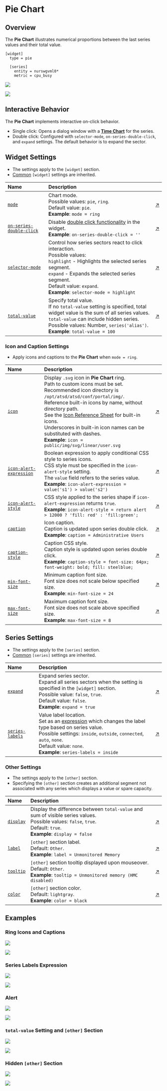 # Pie Chart

## Overview

The **Pie Chart** illustrates numerical proportions between the last series values and their total value.

```ls
[widget]
  type = pie

  [series]
    entity = nurswgvml0*
    metric = cpu_busy
```

![](./images/pie-title-1.png)

[![](../../images/button.png)](https://apps.axibase.com/chartlab/beb22419/2/)

## Interactive Behavior

The **Pie Chart** implements interactive on-click behavior.

* Single click: Opens a dialog window with a [**Time Chart**](../time-chart/README.md) for the series.
* Double click: Configured with `selector-mode`, `on-series-double-click`, and `expand` settings. The default behavior is to expand the sector.

## Widget Settings

<!-- markdownlint-disable MD102 -->

* The settings apply to the `[widget]` section.
* [Common](../shared/README.md#widget-settings) `[widget]` settings are inherited.

Name | Description | &nbsp;
:--|:--|:--
<a name="mode"></a>[`mode`](#mode)|Chart mode.<br>Possible values: `pie`, `ring`.<br>Default value: `pie`.<br>**Example**: `mode = ring`|[↗](https://apps.axibase.com/chartlab/5930cb28)
<a name="on-series-double-click"></a>[`on-series-double-click`](#on-series-double-click)|Disable [double click functionality](#widget-settings) in the widget.<br>**Example**: `on-series-double-click = ''`|[↗](https://apps.axibase.com/chartlab/ec8f9fe9)
<a name="selector-mode"></a>[`selector-mode`](#selector-mode)|Control how series sectors react to click interaction.<br>Possible values:<br>`highlight` - Highlights the selected series segment.<br>`expand` - Expands the selected series segment.<br>Default value: `expand`.<br>**Example**: `selector-mode = highlight`|[↗](https://apps.axibase.com/chartlab/423e18b1)
<a name="total-value"></a>[`total-value`](#total-value)|Specify total value.<br> If no `total-value` setting is specified, total widget value is the sum of all series values.<br>`total-value` can include hidden series.<br>Possible values: Number, `series('alias')`.<br>**Example**: `total-value = 100`|[↗](https://apps.axibase.com/chartlab/bd31a5f9)

<!-- markdownlint-enable MD102 -->

### Icon and Caption Settings

* Apply icons and captions to the **Pie Chart** when `mode = ring`.

Name | Description | &nbsp;
:--|:--|:--
<a name="icon"></a>[`icon`](#icon)|Display `.svg` icon in **Pie Chart** ring.<br>Path to custom icons must be set.<br>Recommended icon directory is `/opt/atsd/atsd/conf/portal/img/`.<br>Reference built-in icons by name, without directory path.<br>See the [Icon Reference Sheet](resources/atsd-embedded-icons.pdf) for built-in icons.<br>Underscores in built-in icon names can be substituted with dashes.<br>**Example**: `icon = public/img/svg/linear/user.svg`|[↗](https://apps.axibase.com/chartlab/e4f2226b)
<a name="icon-alert-expression"></a>[`icon-alert-expression`](#icon-alert-expression)|Boolean expression to apply conditional CSS style to series icons.<br>CSS style must be specified in the `icon-alert-style` setting.<br>The `value` field refers to the series value.<br>**Example**: `icon-alert-expression = value('s1') > value('s2')`|[↗](https://apps.axibase.com/chartlab/adc3d02e)
<a name="icon-alert-style"></a>[`icon-alert-style`](#icon-alert-style)|CSS style applied to the series shape if `icon-alert-expression` returns `true`.<br>**Example**: `icon-alert-style = return alert > 12000 ? 'fill: red' : 'fill:green';`|[↗](https://apps.axibase.com/chartlab/adc3d02e)
<a name="caption"></a>[`caption`](#caption)|Icon caption.<br>Caption is updated upon series double click.<br>**Example**: `caption = Administrative Users`|[↗](https://apps.axibase.com/chartlab/21185ede/4/)
<a name="caption-style"></a>[`caption-style`](#caption-style)|Caption CSS style.<br>Caption style is updated upon series double click.<br>**Example**: `caption-style = font-size: 64px; font-weight: bold; fill: steelblue;`|[↗](https://apps.axibase.com/chartlab/bfa00c41/2/)
<a name="min-font-size"></a>[`min-font-size`](#min-font-size)|Minimum caption font size.<br>Font size does not scale below specified size.<br>**Example**: `min-font-size = 24`|[↗](https://apps.axibase.com/chartlab/7fed991e)
<a name="max-font-size"></a>[`max-font-size`](#max-font-size)|Maximum caption font size.<br>Font size does not scale above specified size.<br>**Example**: `max-font-size = 8`|[↗](https://apps.axibase.com/chartlab/7fed991e)

## Series Settings

* The settings apply to the `[series]` section.
* [Common](../shared/README.md#series-settings) `[series]` settings are inherited.

Name | Description | &nbsp;
:--|:--|:--
<a name="expand"></a>[`expand`](#expand)|Expand series sector.<br>Expand all series sectors when the setting is specified in the `[widget]` section.<br>Possible value: `false`, `true`.<br>Default value: `false`.<br>**Example**: `expand = true`|[↗](https://apps.axibase.com/chartlab/1e78ef13)|
<a name="series-labels"></a>[`series-labels`](#series-labels)|Value label location.<br>Set as an [expression](https://axibase.com/docs/atsd/administration/metric-persistence-filter.html#expression-syntax) which changes the label type based on series value.<br>Possible settings: `inside`, `outside`, `connected`, `auto`, `none`.<br>Default value: `none`.<br>**Example**: `series-labels = inside`|[↗](https://apps.axibase.com/chartlab/a53c9ea6)|

### Other Settings

* The settings apply to the `[other]` section.
* Specifying the `[other]` section creates an additional segment not associated with any series which displays a value or spare capacity.

Name | Description | &nbsp;
:--|:--|:--
|<a name="display"></a>[`display`](#display)|Display the difference between `total-value` and sum of visible series values.<br>Possible values: `false`, `true`.<br>Default: `true`.<br>**Example**: `display = false`|[↗](https://apps.axibase.com/chartlab/a47683e3)|
<a name="label"></a>[`label`](#label)|`[other]` section label.<br>Default: `Other`.<br>**Example**: `label = Unmonitored Memory`|[↗](https://apps.axibase.com/chartlab/7f30b061)|
<a name="tooltip"></a>[`tooltip`](#tooltip)|`[other]` section tooltip displayed upon mouseover.<br>Default: `Other`.<br>**Example**: `tooltip = Unmonitored memory (HMC disabled)`|[↗](https://apps.axibase.com/chartlab/649f65f5)|
<a name="color"></a>[`color`](#color)|`[other]` section color.<br>Default: `lightgray`.<br>**Example**: `color = black`|[↗](https://apps.axibase.com/chartlab/3e373134)|

## Examples

### Ring Icons and Captions

![](./images/ring-icons-and-captions-2.png)

[![](../../images/button.png)](https://apps.axibase.com/chartlab/e31d60be/2/)

### Series Labels Expression

![](./images/series-labels-expression.png)

[![](../../images/button.png)](https://apps.axibase.com/chartlab/7f7a1bc3)

### Alert

![](./images/alert-expression-example.png)

[![](../../images/button.png)](https://apps.axibase.com/chartlab/f1cd6467)

### `total-value` Setting and `[other]` Section

![](./images/total-and-other-example.png)

[![](../../images/button.png)](https://apps.axibase.com/chartlab/0e2f0139)

### Hidden `[other]` Section

![](./images/hidden-other-section.png)

[![](../../images/button.png)](https://apps.axibase.com/chartlab/91ff7b63)